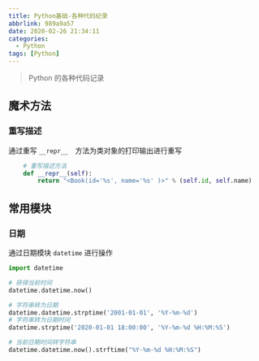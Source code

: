 ```yaml
---
title: Python基础-各种代码纪录
abbrlink: 989a9a57
date: 2020-02-26 21:34:11
categories:
  - Python
tags: [Python]
---
```


> Python 的各种代码记录

<!--more-->



## 魔术方法

### 重写描述

通过重写 `__repr__	`方法为类对象的打印输出进行重写

```python
	# 重写描述方法
    def __repr__(self):
        return "<Book(id='%s', name='%s' )>" % (self.id, self.name)
```



## 常用模块

### 日期

通过日期模块 `datetime` 进行操作

```python
import datetime

# 获得当前时间
datetime.datetime.now()

# 字符串转为日期
datetime.datetime.strptime('2001-01-01', '%Y-%m-%d')
# 字符串转为日期时间
datetime.strptime('2020-01-01 18:00:00', '%Y-%m-%d %H:%M:%S')

# 当前日期时间转字符串
datetime.datetime.now().strftime("%Y-%m-%d %H:%M:%S")
```